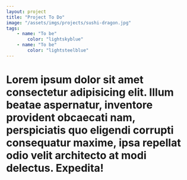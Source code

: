 ```yaml
---
layout: project
title: "Project To Do"
image: "/assets/imgs/projects/sushi-dragon.jpg"
tags:
    - name: "To be"
        color: "lightskyblue"
    - name: "To be"
        color: "lightsteelblue"
---
```


<h1>Lorem ipsum dolor sit amet consectetur adipisicing elit. Illum beatae aspernatur, inventore provident obcaecati nam, perspiciatis quo eligendi corrupti consequatur maxime, ipsa repellat odio velit architecto at modi delectus. Expedita!</h1>
